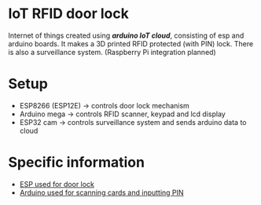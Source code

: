 # IoT RFID door lock
Internet of things created using ***arduino IoT cloud***, consisting of esp and arduino boards. It makes a 3D printed RFID protected (with PIN) lock. There is also a surveillance system. (Raspberry Pi integration planned)

# Setup
- ESP8266 (ESP12E) -> controls door lock mechanism
- Arduino mega -> controls RFID scanner, keypad and lcd display
- ESP32 cam -> controls surveillance system and sends arduino data to cloud

# Specific information
- [ESP used for door lock](/Door%20lock%20ESP/Information.md)
- [Arduino used for scanning cards and inputting PIN](/Arduino%20UID%20scanner%20with%20PIN/Information.md)